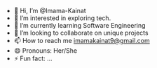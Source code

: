 - 👋 Hi, I’m @Imama-Kainat
- 👀 I’m interested in exploring tech.
- 🌱 I’m currently learning Software Engineering
- 💞️ I’m looking to collaborate on unique projects
- 📫 How to reach me imamakainat9@gmail.com
- 😄 Pronouns: Her/She
- ⚡ Fun fact: ...

<!---
Imama-Kainat/Imama-Kainat is a ✨ special ✨ repository because its `README.md` (this file) appears on your GitHub profile.
You can click the Preview link to take a look at your changes.
--->
